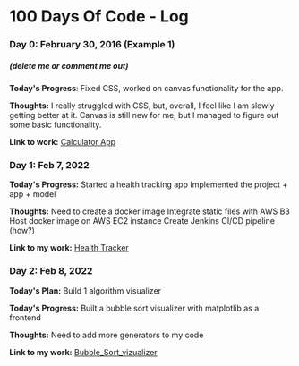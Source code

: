 # 100 Days Of Code - Log

### Day 0: February 30, 2016 (Example 1)
##### (delete me or comment me out)

**Today's Progress**: Fixed CSS, worked on canvas functionality for the app.

**Thoughts:** I really struggled with CSS, but, overall, I feel like I am slowly getting better at it. Canvas is still new for me, but I managed to figure out some basic functionality.

**Link to work:** [Calculator App](http://www.example.com)



### Day 1: Feb 7, 2022
**Today's Progress:**
	Started a health tracking app
	Implemented the project + app + model

**Thoughts:**
	Need to create a docker image
	Integrate static files with AWS B3
	Host docker image on AWS EC2 instance
	Create Jenkins CI/CD pipeline (how?)

**Link to my work:** [Health Tracker](https://github.com/AQuaintExpression/health_tracker)


### Day 2: Feb 8, 2022
**Today's Plan:**
	Build 1 algorithm visualizer

**Today's Progress:**
	Built a bubble sort visualizer with matplotlib as a frontend

**Thoughts:**
	Need to add more generators to my code

**Link to my work:** [Bubble_Sort_vizualizer](https://github.com/AQuaintExpression/python_alghoritm_vizualizers/tree/master/bubbleSortViz)
